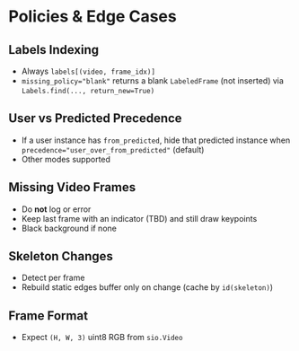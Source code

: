 # Policies & Edge Cases

## Labels Indexing
- Always `labels[(video, frame_idx)]`
- `missing_policy="blank"` returns a blank `LabeledFrame` (not inserted) via `Labels.find(..., return_new=True)`

## User vs Predicted Precedence
- If a user instance has `from_predicted`, hide that predicted instance when `precedence="user_over_from_predicted"` (default)
- Other modes supported

## Missing Video Frames
- Do **not** log or error
- Keep last frame with an indicator (TBD) and still draw keypoints
- Black background if none

## Skeleton Changes
- Detect per frame
- Rebuild static edges buffer only on change (cache by `id(skeleton)`)

## Frame Format
- Expect `(H, W, 3)` uint8 RGB from `sio.Video`